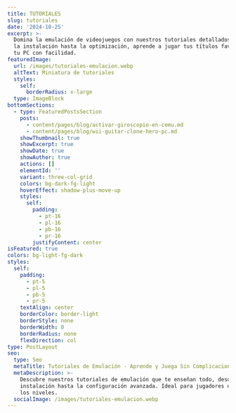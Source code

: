 ```yaml
---
title: TUTORIALES
slug: tutoriales
date: '2024-10-25'
excerpt: >-
  Domina la emulación de videojuegos con nuestros tutoriales detallados. Desde
  la instalación hasta la optimización, aprende a jugar tus títulos favoritos en
  tu PC con facilidad.
featuredImage:
  url: /images/tutoriales-emulacion.webp
  altText: Miniatura de tutoriales
  styles:
    self:
      borderRadius: x-large
  type: ImageBlock
bottomSections:
  - type: FeaturedPostsSection
    posts:
      - content/pages/blog/activar-giroscopio-en-cemu.md
      - content/pages/blog/wii-guitar-clone-hero-pc.md
    showThumbnail: true
    showExcerpt: true
    showDate: true
    showAuthor: true
    actions: []
    elementId: ''
    variant: three-col-grid
    colors: bg-dark-fg-light
    hoverEffect: shadow-plus-move-up
    styles:
      self:
        padding:
          - pt-16
          - pl-16
          - pb-16
          - pr-16
        justifyContent: center
isFeatured: true
colors: bg-light-fg-dark
styles:
  self:
    padding:
      - pt-5
      - pl-5
      - pb-5
      - pr-5
    textAlign: center
    borderColor: border-light
    borderStyle: none
    borderWidth: 0
    borderRadius: none
    flexDirection: col
type: PostLayout
seo:
  type: Seo
  metaTitle: Tutoriales de Emulación - Aprende y Juega Sin Complicaciones
  metaDescription: >-
    Descubre nuestros tutoriales de emulación que te enseñan todo, desde la
    instalación hasta la configuración avanzada. Ideal para jugadores de todos
    los niveles.
  socialImage: /images/tutoriales-emulacion.webp
---
```


